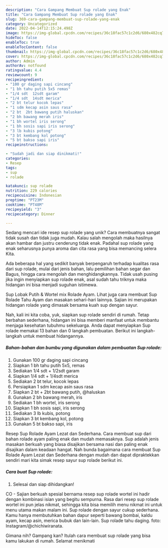 ```yaml
---
description: "Cara Gampang Membuat Sup rolade yang Enak"
title: "Cara Gampang Membuat Sup rolade yang Enak"
slug: 369-cara-gampang-membuat-sup-rolade-yang-enak
category: Uncategorized
date: 2022-04-14T12:15:24.498Z
image: https://img-global.cpcdn.com/recipes/36c18fac57c1c2d6/680x482cq70/sup-rolade-foto-resep-utama.jpg
hideToc: false
enableToc: true
enableTocContent: false
thumbnail: https://img-global.cpcdn.com/recipes/36c18fac57c1c2d6/680x482cq70/sup-rolade-foto-resep-utama.jpg
cover: https://img-global.cpcdn.com/recipes/36c18fac57c1c2d6/680x482cq70/sup-rolade-foto-resep-utama.jpg
author: Admin
authorAv: notfound
ratingvalue: 4.4
reviewcount: 9
recipeingredient:
- "100 gr daging sapi cincang"
- "1 bh tahu putih 5x5 remas"
- "1/4 sdt  12sdt garam"
- "1/4 sdt  14sdt merica"
- "2 bt telur kocok lepas"
- "1 sdm kecap asin saus rasa"
- "2 bt  2bt bawang putih haluskan"
- "2 bh bawang merah iris"
- "1 bh wortel iris serong"
- "1 bh sosis sapi iris serong"
- "3 lb kubis potong"
- "3 bt kembang kol potong"
- "5 bt bakso sapi iris"
recipeinstructions:

- "Sudah jadi dan siap dinikmati!"
categories:
- Resep
tags:
- sup
- rolade

katakunci: sup rolade 
nutrition: 229 calories
recipecuisine: Indonesian
preptime: "PT23M"
cooktime: "PT48M"
recipeyield: "3"
recipecategory: Dinner

---
```





Sedang mencari ide resep sup rolade yang unik? Cara membuatnya sangat tidak susah dan tidak juga mudah. Kalau salah mengolah maka hasilnya akan hambar dan justru cenderung tidak enak. Padahal sup rolade yang enak seharusnya punya aroma dan cita rasa yang bisa memancing selera Kita.





Ada beberapa hal yang sedikit banyak berpengaruh terhadap kualitas rasa dari sup rolade, mulai dari jenis bahan, lalu pemilihan bahan segar dan Bagus, hingga cara mengolah dan menghidangkannya. Tidak usah pusing jika ingin menyiapkan sup rolade enak,      asal sudah tahu triknya maka hidangan ini bisa menjadi suguhan istimewa.














Sup Lobak Putih &amp; Wortel mix Rolade Ayam. Lihat juga cara membuat Sup Rolade Tahu Ayam dan masakan sehari-hari lainnya. Sajian ini merupakan hidangan rolade yang dimasak bersama kuah sup dengan sayur.






Nah, kali ini kita coba, yuk, siapkan sup rolade sendiri di rumah. Tetap berbahan sederhana, hidangan ini bisa memberi manfaat untuk membantu menjaga kesehatan tubuhmu sekeluarga. Anda dapat menyiapkan Sup rolade memakai 13 bahan dan 0 langkah pembuatan. Berikut ini langkah-langkah untuk membuat hidangannya.

<!--inarticleads1-->

##### Bahan-bahan dan bumbu yang digunakan dalam pembuatan Sup rolade:

1. Gunakan 100 gr daging sapi cincang
1. Siapkan 1 bh tahu putih 5x5, remas
1. Sediakan 1/4 sdt + 1/2sdt garam
1. Siapkan 1/4 sdt + 1/4sdt merica
1. Sediakan 2 bt telur, kocok lepas
1. Persiapkan 1 sdm kecap asin saus rasa
1. Siapkan 2 bt + 2bt bawang putih, @haluskan
1. Gunakan 2 bh bawang merah, iris
1. Sediakan 1 bh wortel, iris serong
1. Siapkan 1 bh sosis sapi, iris serong
1. Sediakan 3 lb kubis, potong
1. Siapkan 3 bt kembang kol, potong
1. Gunakan 5 bt bakso sapi, iris


Resep Sup Rolade Ayam Lezat dan Sederhana. Cara membuat sup dari bahan rolade ayam paling enak dan mudah memasaknya. Sup adalah jenis masakan berkuah yang biasa disajikan bersama nasi dan paling enak disajikan dalam keadaan hangat. Nah bunda bagaimana cara membuat Sup Rolade Ayam Lezat dan Sederhana dengan mudah dan dapat dipraktekkan sendiri mari kita simak resep sayur sup rolade berikut ini. 

<!--inarticleads2-->

##### Cara buat Sup rolade:


1. Selesai dan siap dihidangkan!

CO - Sajian berkuah spesial bernama resep sup rolade wortel ini hadir dengan kombinasi isian yang begitu sempurna. Rasa dari resep sup rolade wortel ini pun jelas nikmat, sehingga kita bisa memilih menu nikmat ini untuk menu utama makan malam ini. Sup rolade dengan sayur cukup sederhana. Kamu hanya membutuhkan bahan dapur seperti bawang bombai, kaldu ayam, kecap asin, merica bubuk dan lain-lain. Sup rolade tahu daging. foto: Instagram/@chichiwiranata. 

Gimana nih? Gampang kan? Itulah cara membuat sup rolade yang bisa kamu lakukan di rumah. Selamat menikmati
